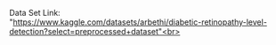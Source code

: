 Data Set Link:
<br>"https://www.kaggle.com/datasets/arbethi/diabetic-retinopathy-level-detection?select=preprocessed+dataset"<br>
